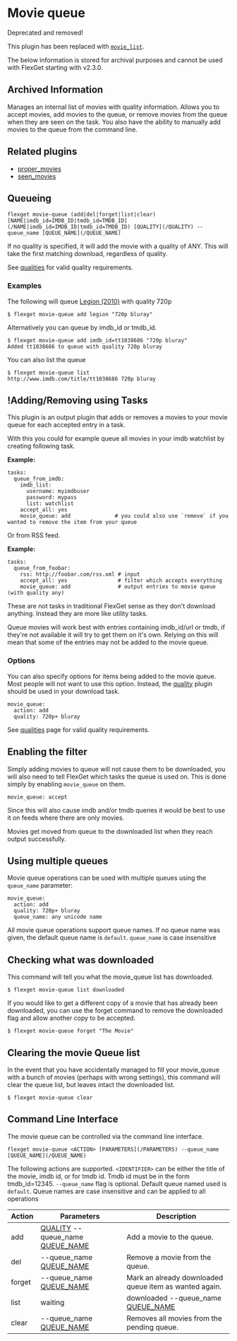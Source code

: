 # Movie queue
<div class="alert alert-danger" role="alert">Deprecated and removed!
</div>

This plugin has been replaced with [`movie_list`](/Plugins/List/movie_list).

The below information is stored for archival purposes and cannot be used with FlexGet starting with v2.3.0.

## Archived Information

Manages an internal list of movies with quality information. Allows you to accept movies, add movies to the queue, or remove movies from the queue when they are seen on the task. You also have the ability to manually add movies to the queue from the command line.

## Related plugins
 * [proper_movies](/Plugins/proper_movies)
 * [seen_movies](/Plugins/seen_movies)

## Queueing
```
flexget movie-queue (add|del|forget|list|clear) [NAME|imdb_id=IMDB_ID|tmdb_id=TMDB_ID](/NAME|imdb_id=IMDB_ID|tmdb_id=TMDB_ID) [QUALITY](/QUALITY) --queue_name [QUEUE_NAME](/QUEUE_NAME)
```

If no quality is specified, it will add the movie with a quality of ANY. This will take the first matching download, regardless of quality.

See [qualities](/Qualities) for valid quality requirements.

### Examples
The following will queue [Legion (2010)](http://www.imdb.com/title/tt1038686/) with quality 720p

```
$ flexget movie-queue add legion "720p bluray"
```

Alternatively you can queue by imdb_id or tmdb_id.

```
$ flexget movie-queue add imdb_id=tt1038686 "720p bluray"
Added tt1038686 to queue with quality 720p bluray
```

You can also list the queue

```
$ flexget movie-queue list
http://www.imdb.com/title/tt1038686 720p bluray
```


## !Adding/Removing using Tasks
This plugin is an output plugin that adds or removes a movies to your movie queue for each accepted entry in a task. 

With this you could for example queue all movies in your imdb watchlist by creating following task.

**Example:**

```
tasks:
  queue_from_imdb:
    imdb_list:
      username: myimdbuser
      password: mypass
      list: watchlist
    accept_all: yes
    movie_queue: add              # you could also use `remove` if you wanted to remove the item from your queue
```

Or from RSS feed.

**Example:**

```
tasks:
  queue_from_foobar:
    rss: http://foobar.com/rss.xml # input
    accept_all: yes                # filter which accepts everything
    movie_queue: add               # output entries to movie queue (with quality any)
```

These are not tasks in traditional FlexGet sense as they don't download anything. Instead they are more like utility tasks.

Queue movies will work best with entries containing imdb_id/url or tmdb, if they're not available it will try to get them on it's own. Relying on this will mean that some of the entries may not be added to the movie queue.


### Options
You can also specify options for items being added to the movie queue. Most people will not want to use this option. Instead, the [quality](/Plugins/quality) plugin should be used in your download task.

```
movie_queue:
  action: add
  quality: 720p+ bluray
```

See [qualities](/Qualities) page for valid quality requirements.

## Enabling the filter
Simply adding movies to queue will not cause them to be downloaded, you will also need to tell FlexGet which tasks the queue is used on. This is done simply by enabling `movie_queue` on them.

```
movie_queue: accept
```

Since this will also cause imdb and/or tmdb queries it would be best to use it on feeds where there are only movies.

Movies get moved from queue to the downloaded list when they reach output successfully.

## Using multiple queues
Movie queue operations can be used with multiple queues using the `queue_name` parameter:
```
movie_queue:
  action: add
  quality: 720p+ bluray
  queue_name: any unicode name
```

All movie queue operations support queue names. If no queue name was given, the default queue name is `default`. `queue_name` is case insensitive

## Checking what was downloaded
This command will tell you what the movie_queue list has downloaded.

```
$ flexget movie-queue list downloaded
```

If you would like to get a different copy of a movie that has already been downloaded, you can use the forget command to remove the downloaded flag and allow another copy to be accepted.
```
$ flexget movie-queue forget "The Movie"
```

## Clearing the movie Queue list
In the event that you have accidentally managed to fill your movie_queue with a bunch of movies (perhaps with wrong settings), this command will clear the queue list, but leaves intact the downloaded list.


```
$ flexget movie-queue clear
```

## Command Line Interface
The movie queue can be controlled via the command line interface. 

```
flexget movie-queue <ACTION> [PARAMETERS](/PARAMETERS) --queue_name [QUEUE_NAME](/QUEUE_NAME)
```

The following actions are supported. `<IDENTIFIER>` can be either the title of the movie, imdb id, or for tmdb id. Tmdb id must be in the form tmdb_id=12345. `--queue_name` flag is optional. Default queue named used is `default`. Queue names are case insensitive and can be applied to all operations


| **Action** | **Parameters** | **Description** |
| --- | --- | --- |
| add | <IDENTIFIER> [QUALITY](/QUALITY) --queue_name [QUEUE_NAME](/QUEUE_NAME) | Add a movie to the queue. |
| del | <IDENTIFIER> --queue_name [QUEUE_NAME](/QUEUE_NAME) | Remove a movie from the queue. |
| forget | <IDENTIFIER> --queue_name [QUEUE_NAME](/QUEUE_NAME) | Mark an already downloaded queue item as wanted again. |
| list | waiting|downloaded --queue_name [QUEUE_NAME](/QUEUE_NAME) | Lists all waiting/downloaded movies in the queue. |
| clear | --queue_name [QUEUE_NAME](/QUEUE_NAME) | Removes all movies from the pending queue. |
